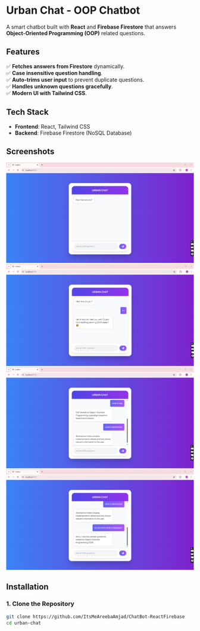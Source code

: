 # Urban Chat - OOP Chatbot

A smart chatbot built with **React** and **Firebase Firestore** that answers **Object-Oriented Programming (OOP)** related questions.

## Features
✅ **Fetches answers from Firestore** dynamically.  
✅ **Case insensitive question handling**.  
✅ **Auto-trims user input** to prevent duplicate questions.  
✅ **Handles unknown questions gracefully**.  
✅ **Modern UI with Tailwind CSS**.  

## Tech Stack
- **Frontend**: React, Tailwind CSS  
- **Backend**: Firebase Firestore (NoSQL Database)

## Screenshots
![Screenshot1](https://github.com/ItsMeAreebaAmjad/ChatBot-ReactFirebase/blob/main/image1.png)
![Screenshot2](https://github.com/ItsMeAreebaAmjad/ChatBot-ReactFirebase/blob/main/image2.png)
![Screenshot3](https://github.com/ItsMeAreebaAmjad/ChatBot-ReactFirebase/blob/main/image3.png)
![Screenshot4](https://github.com/ItsMeAreebaAmjad/ChatBot-ReactFirebase/blob/main/image4.png)

## Installation

### 1. Clone the Repository
```bash
git clone https://github.com/ItsMeAreebaAmjad/ChatBot-ReactFirebase
cd urban-chat
